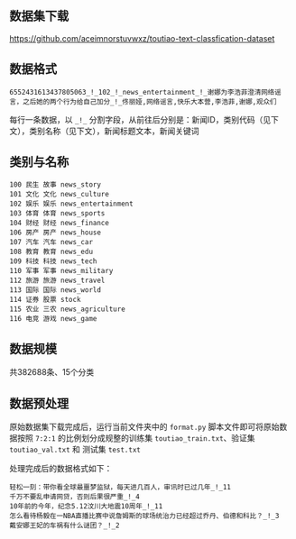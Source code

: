 ## 数据集下载
https://github.com/aceimnorstuvwxz/toutiao-text-classfication-dataset

## 数据格式

```text
6552431613437805063_!_102_!_news_entertainment_!_谢娜为李浩菲澄清网络谣言，之后她的两个行为给自己加分_!_佟丽娅,网络谣言,快乐大本营,李浩菲,谢娜,观众们
```
每行一条数据，以 `_!_` 分割字段，从前往后分别是：新闻ID，类别代码（见下文），类别名称（见下文），新闻标题文本，新闻关键词

## 类别与名称

```text
100 民生 故事 news_story
101 文化 文化 news_culture
102 娱乐 娱乐 news_entertainment
103 体育 体育 news_sports
104 财经 财经 news_finance
106 房产 房产 news_house
107 汽车 汽车 news_car
108 教育 教育 news_edu 
109 科技 科技 news_tech
110 军事 军事 news_military
112 旅游 旅游 news_travel
113 国际 国际 news_world
114 证券 股票 stock
115 农业 三农 news_agriculture
116 电竞 游戏 news_game
```
## 数据规模
共382688条、15个分类

## 数据预处理
原始数据集下载完成后，运行当前文件夹中的 `format.py` 脚本文件即可将原始数据按照 `7:2:1` 的比例划分成规整的训练集 `toutiao_train.txt`、验证集 `toutiao_val.txt` 和 测试集 `test.txt`

处理完成后的数据格式如下：
```text
轻松一刻：带你看全球最噩梦监狱，每天进几百人，审讯时已过几年_!_11
千万不要乱申请网贷，否则后果很严重_!_4
10年前的今年，纪念5.12汶川大地震10周年_!_11
怎么看待杨毅在一NBA直播比赛中说詹姆斯的球场统治力已经超过乔丹、伯德和科比？_!_3
戴安娜王妃的车祸有什么谜团？_!_2
```